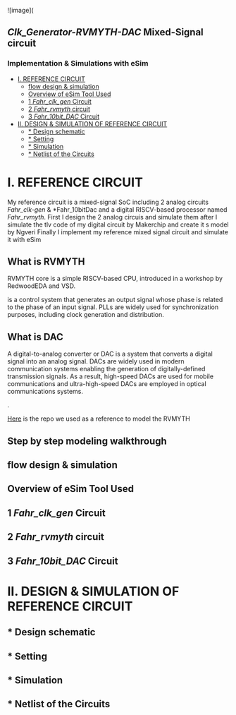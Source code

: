 ![image](  
  ## *Clk_Generator-RVMYTH-DAC* Mixed-Signal circuit 
  ###     Implementation & Simulations with eSim



- [I.    REFERENCE CIRCUIT](#i----reference-circuit)
  * [flow design & simulation](#flow-design---simulation)
  * [Overview of eSim Tool Used](#overview-of-esim-tool-used)
  * [1 *Fahr_clk_gen* Circuit](#1--fahr-clk-gen--circuit)
  * [2 *Fahr_rvmyth* circuit](#2--fahr-rvmyth--circuit)
  * [3 *Fahr_10bit_DAC* Circuit](#3--fahr-10bit-dac--circuit)
- [II.   DESIGN & SIMULATION OF REFERENCE CIRCUIT](#ii---design---simulation-of-reference-circuit)
  * [* Design schematic](#--design-schematic)
  * [* Setting](#--setting)
  * [* Simulation](#--simulation)
  * [* Netlist of the Circuits](#--netlist-of-the-circuits)






# I.	REFERENCE CIRCUIT
 My reference circuit is a mixed-signal SoC including 2 analog circuits *Fahr_clk-gen* & *Fahr_10bitDac and a digital RISCV-based processor named *Fahr_rvmyth*.
First I  design the 2 analog  circuis and simulate them after I simulate the tlv code of my digital circuit  by Makerchip and create  it s model by Ngveri  Finally I implement my reference mixed signal circuit and simulate it with eSim


## What is RVMYTH

RVMYTH core is a simple RISCV-based CPU, introduced in a workshop by RedwoodEDA and VSD. 

is a control system that generates an output signal whose phase is related to the phase of an input signal. PLLs are widely used for synchronization purposes, including clock generation and distribution.

## What is DAC

A digital-to-analog converter or DAC is a system that converts a digital signal into an analog signal. DACs are widely used in modern communication systems enabling the generation of digitally-defined transmission signals. As a result, high-speed DACs are used for mobile communications and ultra-high-speed DACs are employed in optical communications systems.


.

  [Here](https://github.com/shivanishah269/risc-v-core) is the repo we used as a reference to model the RVMYTH

## Step by step modeling walkthrough


##    flow design & simulation 

##    Overview of eSim Tool Used      

## 1 *Fahr_clk_gen* Circuit  

## 2 *Fahr_rvmyth* circuit
## 3 *Fahr_10bit_DAC* Circuit 

# II.	DESIGN & SIMULATION OF REFERENCE CIRCUIT 

## * Design schematic
## * Setting 
## * Simulation 
## * Netlist of the Circuits

